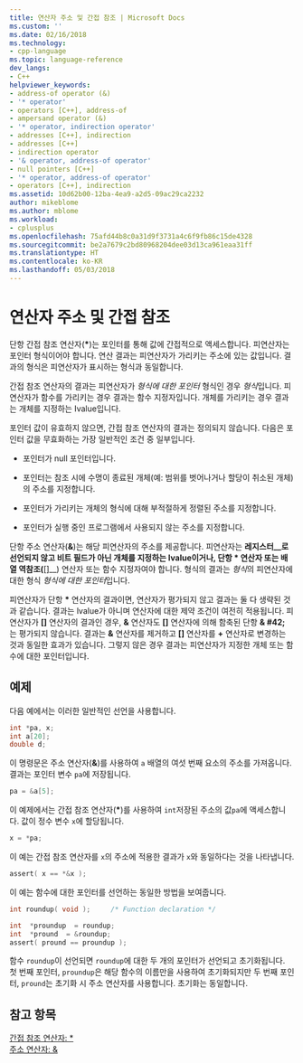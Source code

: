 ```yaml
---
title: 연산자 주소 및 간접 참조 | Microsoft Docs
ms.custom: ''
ms.date: 02/16/2018
ms.technology:
- cpp-language
ms.topic: language-reference
dev_langs:
- C++
helpviewer_keywords:
- address-of operator (&)
- '* operator'
- operators [C++], address-of
- ampersand operator (&)
- '* operator, indirection operator'
- addresses [C++], indirection
- addresses [C++]
- indirection operator
- '& operator, address-of operator'
- null pointers [C++]
- '* operator, address-of operator'
- operators [C++], indirection
ms.assetid: 10d62b00-12ba-4ea9-a2d5-09ac29ca2232
author: mikeblome
ms.author: mblome
ms.workload:
- cplusplus
ms.openlocfilehash: 75afd44b8c0a31d9f3731a4c6f9fb86c15de4328
ms.sourcegitcommit: be2a7679c2bd80968204dee03d13ca961eaa31ff
ms.translationtype: HT
ms.contentlocale: ko-KR
ms.lasthandoff: 05/03/2018
---
```

# <a name="indirection-and-address-of-operators"></a>연산자 주소 및 간접 참조

단항 간접 참조 연산자(__&#42;__)는 포인터를 통해 값에 간접적으로 액세스합니다. 피연산자는 포인터 형식이어야 합니다. 연산 결과는 피연산자가 가리키는 주소에 있는 값입니다. 결과의 형식은 피연산자가 표시하는 형식과 동일합니다.

간접 참조 연산자의 결과는 피연산자가 *형식에 대한 포인터* 형식인 경우 *형식*입니다. 피연산자가 함수를 가리키는 경우 결과는 함수 지정자입니다. 개체를 가리키는 경우 결과는 개체를 지정하는 Ivalue입니다.

포인터 값이 유효하지 않으면, 간접 참조 연산자의 결과는 정의되지 않습니다. 다음은 포인터 값을 무효화하는 가장 일반적인 조건 중 일부입니다.

- 포인터가 null 포인터입니다.

- 포인터는 참조 시에 수명이 종료된 개체(예: 범위를 벗어나거나 할당이 취소된 개체)의 주소를 지정합니다.

- 포인터가 가리키는 개체의 형식에 대해 부적절하게 정렬된 주소를 지정합니다.

- 포인터가 실행 중인 프로그램에서 사용되지 않는 주소를 지정합니다.

단항 주소 연산자(**&**)는 해당 피연산자의 주소를 제공합니다. 피연산자는 __레지스터__로 선언되지 않고 비트 필드가 아닌 개체를 지정하는 lvalue이거나, 단항 __&#42;__ 연산자 또는 배열 역참조(__&#91;&#93;__) 연산자 또는 함수 지정자여야 합니다. 형식의 결과는 *형식*의 피연산자에 대한 형식 *형식에 대한 포인터*입니다.

피연산자가 단항 __&#42;__ 연산자의 결과이면, 연산자가 평가되지 않고 결과는 둘 다 생략된 것과 같습니다. 결과는 lvalue가 아니며 연산자에 대한 제약 조건이 여전히 적용됩니다. 피연산자가 __&#91;&#93;__ 연산자의 결과인 경우, __&__ 연산자도 __&#91;&#93;__ 연산자에 의해 함축된 단항 __& #42;__ 는 평가되지 않습니다. 결과는 __&__ 연산자를 제거하고 __&#91;&#93;__ 연산자를 __+__ 연산자로 변경하는 것과 동일한 효과가 있습니다. 그렇지 않은 경우 결과는 피연산자가 지정한 개체 또는 함수에 대한 포인터입니다.


## <a name="examples"></a>예제

다음 예에서는 이러한 일반적인 선언을 사용합니다.

```C
int *pa, x;
int a[20];
double d;
```

이 명령문은 주소 연산자(**&**)를 사용하여 `a` 배열의 여섯 번째 요소의 주소를 가져옵니다. 결과는 포인터 변수 `pa`에 저장됩니다.

```C  
pa = &a[5];
```

이 예제에서는 간접 참조 연산자(__&#42;__)를 사용하여 `int`저장된 주소의 값`pa`에 액세스합니다. 값이 정수 변수 `x`에 할당됩니다.

```C
x = *pa;
```

이 예는 간접 참조 연산자를 `x`의 주소에 적용한 결과가 `x`와 동일하다는 것을 나타냅니다.

```C
assert( x == *&x );
```

이 예는 함수에 대한 포인터를 선언하는 동일한 방법을 보여줍니다.

```C
int roundup( void );     /* Function declaration */

int  *proundup  = roundup;
int  *pround  = &roundup;
assert( pround == proundup );
```  

함수 `roundup`이 선언되면 `roundup`에 대한 두 개의 포인터가 선언되고 초기화됩니다. 첫 번째 포인터, `proundup`은 해당 함수의 이름만을 사용하여 초기화되지만 두 번째 포인터, `pround`는 초기화 시 주소 연산자를 사용합니다. 초기화는 동일합니다.

## <a name="see-also"></a>참고 항목

[간접 참조 연산자: &#42;](../cpp/indirection-operator-star.md)  
[주소 연산자: &](../cpp/address-of-operator-amp.md)  
